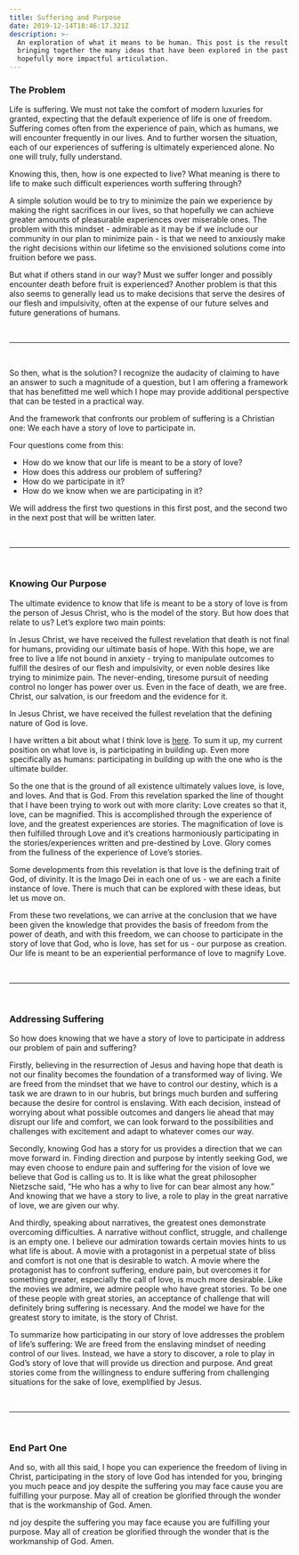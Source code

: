 ```yaml
---
title: Suffering and Purpose
date: 2019-12-14T18:46:17.321Z
description: >-
  An exploration of what it means to be human. This post is the result of
  bringing together the many ideas that have been explored in the past into a
  hopefully more impactful articulation.
---
```

### The Problem

Life is suffering. We must not take the comfort of modern luxuries for granted, expecting that the default experience of life is one of freedom. Suffering comes often from the experience of pain, which as humans, we will encounter frequently in our lives. And to further worsen the situation, each of our experiences of suffering is ultimately experienced alone. No one will truly, fully understand.

Knowing this, then, how is one expected to live? What meaning is there to life to make such difficult experiences worth suffering through?

A simple solution would be to try to minimize the pain we experience by making the right sacrifices in our lives, so that hopefully we can achieve greater amounts of pleasurable experiences over miserable ones. The problem with this mindset - admirable as it may be if we include our community in our plan to minimize pain - is that we need to anxiously make the right decisions within our lifetime so the envisioned solutions come into fruition before we pass. 

But what if others stand in our way? Must we suffer longer and possibly encounter death before fruit is experienced? Another problem is that this also seems to generally lead us to make decisions that serve the desires of our flesh and impulsivity, often at the expense of our future selves and future generations of humans.

<br>

- - -

<br>

So then, what is the solution? I recognize the audacity of claiming to have an answer to such a magnitude of a question, but I am offering a framework that has benefitted me well which I hope may provide additional perspective that can be tested in a practical way.

And the framework that confronts our problem of suffering is a Christian one: We each have a story of love to participate in.

Four questions come from this: 

* How do we know that our life is meant to be a story of love? 
* How does this address our problem of suffering? 
* How do we participate in it? 
* How do we know when we are participating in it?

We will address the first two questions in this first post, and the second two in the next post that will be written later.

<br>

- - -

<br>

### Knowing Our Purpose

The ultimate evidence to know that life is meant to be a story of love is from the person of Jesus Christ, who is the model of the story. But how does that relate to us? Let’s explore two main points:

In Jesus Christ, we have received the fullest revelation that death is not final for humans, providing our ultimate basis of hope. With this hope, we are free to live a life not bound in anxiety - trying to manipulate outcomes to fulfill the desires of our flesh and impulsivity, or even noble desires like trying to minimize pain. The never-ending, tiresome pursuit of needing control no longer has power over us. Even in the face of death, we are free. Christ, our salvation, is our freedom and the evidence for it.

In Jesus Christ, we have received the fullest revelation that the defining nature of God is love.

I have written a bit about what I think love is [here](https://gabecreates.ca/post/love-an-exploration-of-god/). To sum it up, my current position on what love is, is participating in building up. Even more specifically as humans: participating in building up with the one who is the ultimate builder. 

So the one that is the ground of all existence ultimately values love, is love, and loves. And that is God. From this revelation sparked the line of thought that I have been trying to work out with more clarity: Love creates so that it, love, can be magnified. This is accomplished through the experience of love, and the greatest experiences are stories. The magnification of love is then fulfilled through Love and it’s creations harmoniously participating in the stories/experiences written and pre-destined by Love. Glory comes from the fullness of the experience of Love’s stories.

Some developments from this revelation is that love is the defining trait of God, of divinity. It is the Imago Dei in each one of us - we are each a finite instance of love. There is much that can be explored with these ideas, but let us move on.

From these two revelations, we can arrive at the conclusion that we have been given the knowledge that provides the basis of freedom from the power of death, and with this freedom, we can choose to participate in the story of love that God, who is love, has set for us - our purpose as creation. Our life is meant to be an experiential performance of love to magnify Love.

<br>

- - -

<br>

### Addressing Suffering

So how does knowing that we have a story of love to participate in address our problem of pain and suffering?

Firstly, believing in the resurrection of Jesus and having hope that death is not our finality becomes the foundation of a transformed way of living. We are freed from the mindset that we have to control our destiny, which is a task we are drawn to in our hubris, but brings much burden and suffering because the desire for control is enslaving. With each decision, instead of worrying about what possible outcomes and dangers lie ahead that may disrupt our life and comfort, we can look forward to the possibilities and challenges with excitement and adapt to whatever comes our way.

Secondly, knowing God has a story for us provides a direction that we can move forward in. Finding direction and purpose by intently seeking God, we may even choose to endure pain and suffering for the vision of love we believe that God is calling us to. It is like what the great philosopher Nietzsche said, “He who has a why to live for can bear almost any how.” And knowing that we have a story to live, a role to play in the great narrative of love, we are given our why.

And thirdly, speaking about narratives, the greatest ones demonstrate overcoming difficulties. A narrative without conflict, struggle, and challenge is an empty one. I believe our admiration towards certain movies hints to us what life is about. A movie with a protagonist in a perpetual state of bliss and comfort is not one that is desirable to watch. A movie where the protagonist has to confront suffering, endure pain, but overcomes it for something greater, especially the call of love, is much more desirable. Like the movies we admire, we admire people who have great stories. To be one of these people with great stories, an acceptance of challenge that will definitely bring suffering is necessary.
 And the model we have for the greatest story to imitate, is the story of Christ.

To summarize how participating in our story of love addresses the problem of life’s suffering: We are freed from the enslaving mindset of needing control of our lives. Instead, we have a story to discover, a role to play in God’s story of love that will provide us direction and purpose. And great stories come from the willingness to endure suffering from challenging situations for the sake of love, exemplified by Jesus.

<br>

- - -

<br>

### End Part One

And so, with all this said, I hope you can experience the freedom of living in Christ, participating in the story of love God has intended for you, bringing you much peace and joy despite the suffering you may face cause you are fulfilling your purpose. May all of creation be glorified through the wonder that is the workmanship of God. Amen.

nd joy despite the suffering you may face ecause you are fulfilling your purpose. May all of creation be glorified through the wonder that is the workmanship of God. Amen.
